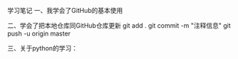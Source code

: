 学习笔记
一、我学会了GitHub的基本使用

二、学会了把本地仓库同GitHub仓库更新
git add .
git commit -m "注释信息"
git push -u origin master

三、关于python的学习：

